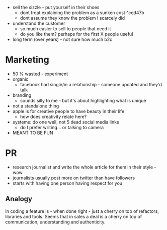 * sell the sizzle - put yourself in their shoes
	* dont treat explaining the problem as a sunken cost ^ced47b
	* dont assume they know the problem I scarcely did
* understand the customer
	* so much easier to sell to people that need it
	* do you like them? perhaps for the first X people useful
* long term (over years) - not sure how much b2c

# Marketing
* 50 % wasted - experiment
* organic
	* facebook had single/in a relationship - someone updated and they'd talk
* branding
	* sounds silly to me - but it's about highlighting what is unique
* not a standalone thing
* apple is for creative people to have beauty in their life
	* how does creativity relate here?
* systems: do one well, not 5 dead social media links
	* do I prefer writing... or talking to camera
* MEANT TO BE FUN
# PR
* research journalist and write the whole article for them in their style - wow
* journalists usually post more on twitter than have followers
* starts with having one person having respect for you

## Analogy
 In coding a feature is - when done right - just a cherry on top of refactors, libraries and tools. Seems that in sales a deal is a cherry on top of communication, understanding and authenticity.